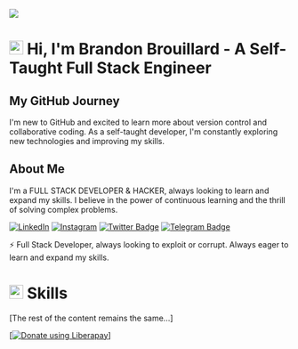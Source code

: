 [![](https://visitcount.itsvg.in/api?id=jeffdevx&icon=0&color=0)](https://visitcount.itsvg.in)<br>
# <img src="https://media.giphy.com/media/TEnXkcsHrP4YedChhA/giphy.gif" width ="25"> <b>Hi, I'm Brandon Brouillard - A Self-Taught Full Stack Engineer</b>

## My GitHub Journey
I'm new to GitHub and excited to learn more about version control and collaborative coding. As a self-taught developer, I'm constantly exploring new technologies and improving my skills.

## About Me
I'm a FULL STACK DEVELOPER & HACKER, always looking to learn and expand my skills. I believe in the power of continuous learning and the thrill of solving complex problems.

[![LinkedIn](https://img.shields.io/badge/B8nk%20Cartel-%230077B5.svg?logo=linkedin&logoColor=white)](https://linkedin.com/in/b8nk1028devx) [![Instagram](https://img.shields.io/badge/B8nk%20Ccartel-%23E4405F.svg?logo=Instagram&logoColor=white)](https://instagram.com/b8nk1028) [![Twitter Badge](https://img.shields.io/badge/United93508%20Team3003-1D9BF0?logo=twitter&logoColor=fff&style=flat)](https://twitter.com/b8nk1028) [![Telegram Badge](https://img.shields.io/badge/BlackHat%20FraudGoD-26A5E4?logo=telegram&logoColor=fff&style=flat)](https://t.me/@UB8NK)

⚡ Full Stack Developer, always looking to exploit or corrupt. Always eager to learn and expand my skills.

# <img src="https://media2.giphy.com/media/QssGEmpkyEOhBCb7e1/giphy.gif?cid=ecf05e47a0n3gi1bfqntqmob8g9aid1oyj2wr3ds3mg700bl&rid=giphy.gif" width ="25"> <b>Skills</b>

[The rest of the content remains the same...]

[<noscript><a href="https://liberapay.com/b8nk1028/donate"><img alt="Donate using Liberapay" src="https://liberapay.com/assets/widgets/donate.svg"></a></noscript>]
